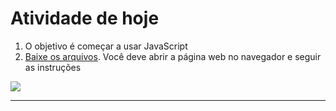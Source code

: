 # Atividade de hoje

1. O objetivo é começar a usar JavaScript
1. [Baixe os arquivos][js0]. Você deve abrir a página web no navegador e seguir as instruções

![](../../images/activity-thumbs/js0.png) <!-- {p:.centered style="perspective: 900px"} --> <!-- {.cool-rotation-x style="max-width: 100%"} -->

[js0]: https://github.com/daniel-hasan/cefet-front-end-js0/archive/master.zip

---
<!-- {"layout": "centered"} -->